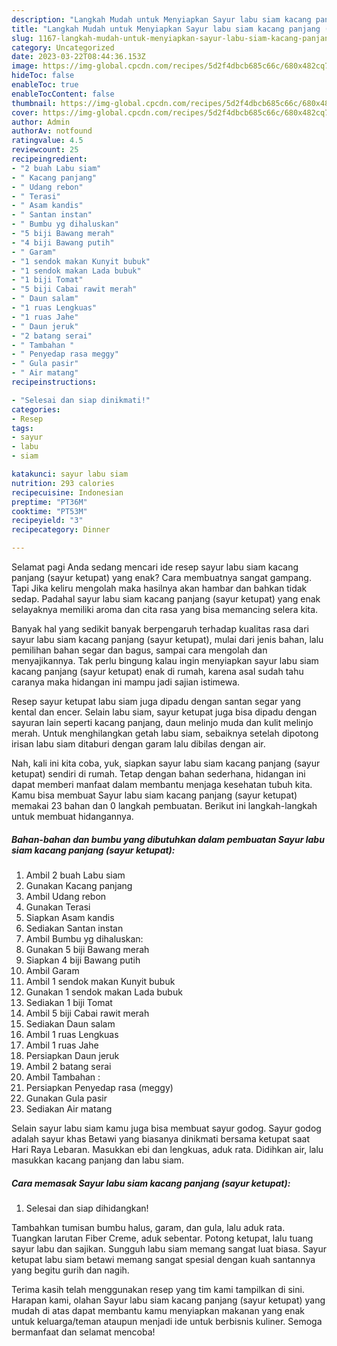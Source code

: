 ```yaml
---
description: "Langkah Mudah untuk Menyiapkan Sayur labu siam kacang panjang (sayur ketupat) yang Sempurna, Buat Buka Puasa}"
title: "Langkah Mudah untuk Menyiapkan Sayur labu siam kacang panjang (sayur ketupat) yang Sempurna, Buat Buka Puasa}"
slug: 1167-langkah-mudah-untuk-menyiapkan-sayur-labu-siam-kacang-panjang-sayur-ketupat-yang-sempurna-buat-buka-puasa
category: Uncategorized
date: 2023-03-22T08:44:36.153Z
image: https://img-global.cpcdn.com/recipes/5d2f4dbcb685c66c/680x482cq70/sayur-labu-siam-kacang-panjang-sayur-ketupat-foto-resep-utama.jpg
hideToc: false
enableToc: true
enableTocContent: false
thumbnail: https://img-global.cpcdn.com/recipes/5d2f4dbcb685c66c/680x482cq70/sayur-labu-siam-kacang-panjang-sayur-ketupat-foto-resep-utama.jpg
cover: https://img-global.cpcdn.com/recipes/5d2f4dbcb685c66c/680x482cq70/sayur-labu-siam-kacang-panjang-sayur-ketupat-foto-resep-utama.jpg
author: Admin
authorAv: notfound
ratingvalue: 4.5
reviewcount: 25
recipeingredient:
- "2 buah Labu siam"
- " Kacang panjang"
- " Udang rebon"
- " Terasi"
- " Asam kandis"
- " Santan instan"
- " Bumbu yg dihaluskan"
- "5 biji Bawang merah"
- "4 biji Bawang putih"
- " Garam"
- "1 sendok makan Kunyit bubuk"
- "1 sendok makan Lada bubuk"
- "1 biji Tomat"
- "5 biji Cabai rawit merah"
- " Daun salam"
- "1 ruas Lengkuas"
- "1 ruas Jahe"
- " Daun jeruk"
- "2 batang serai"
- " Tambahan "
- " Penyedap rasa meggy"
- " Gula pasir"
- " Air matang"
recipeinstructions:

- "Selesai dan siap dinikmati!"
categories:
- Resep
tags:
- sayur
- labu
- siam

katakunci: sayur labu siam 
nutrition: 293 calories
recipecuisine: Indonesian
preptime: "PT36M"
cooktime: "PT53M"
recipeyield: "3"
recipecategory: Dinner

---
```



Selamat pagi Anda sedang mencari ide resep sayur labu siam kacang panjang (sayur ketupat) yang enak? Cara membuatnya sangat gampang. Tapi Jika keliru mengolah maka hasilnya akan hambar dan bahkan tidak sedap. Padahal sayur labu siam kacang panjang (sayur ketupat) yang enak selayaknya memiliki aroma dan cita rasa yang bisa memancing selera kita.


Banyak hal yang sedikit banyak berpengaruh terhadap kualitas rasa dari sayur labu siam kacang panjang (sayur ketupat), mulai dari jenis bahan, lalu pemilihan bahan segar dan bagus, sampai cara mengolah dan menyajikannya. Tak perlu bingung kalau ingin menyiapkan sayur labu siam kacang panjang (sayur ketupat) enak di rumah, karena asal sudah tahu caranya maka hidangan ini mampu jadi sajian istimewa.

Resep sayur ketupat labu siam juga dipadu dengan santan segar yang kental dan encer. Selain labu siam, sayur ketupat juga bisa dipadu dengan sayuran lain seperti kacang panjang, daun melinjo muda dan kulit melinjo merah. Untuk menghilangkan getah labu siam, sebaiknya setelah dipotong irisan labu siam ditaburi dengan garam lalu dibilas dengan air.


Nah, kali ini kita coba, yuk, siapkan sayur labu siam kacang panjang (sayur ketupat) sendiri di rumah. Tetap dengan bahan sederhana, hidangan ini dapat memberi manfaat dalam membantu menjaga kesehatan tubuh kita. Kamu bisa membuat Sayur labu siam kacang panjang (sayur ketupat) memakai 23 bahan dan 0 langkah pembuatan. Berikut ini langkah-langkah untuk membuat hidangannya.

<!--inarticleads1-->

##### Bahan-bahan dan bumbu yang dibutuhkan dalam pembuatan Sayur labu siam kacang panjang (sayur ketupat):

1. Ambil 2 buah Labu siam
1. Gunakan  Kacang panjang
1. Ambil  Udang rebon
1. Gunakan  Terasi
1. Siapkan  Asam kandis
1. Sediakan  Santan instan
1. Ambil  Bumbu yg dihaluskan:
1. Gunakan 5 biji Bawang merah
1. Siapkan 4 biji Bawang putih
1. Ambil  Garam
1. Ambil 1 sendok makan Kunyit bubuk
1. Gunakan 1 sendok makan Lada bubuk
1. Sediakan 1 biji Tomat
1. Ambil 5 biji Cabai rawit merah
1. Sediakan  Daun salam
1. Ambil 1 ruas Lengkuas
1. Ambil 1 ruas Jahe
1. Persiapkan  Daun jeruk
1. Ambil 2 batang serai
1. Ambil  Tambahan :
1. Persiapkan  Penyedap rasa (meggy)
1. Gunakan  Gula pasir
1. Sediakan  Air matang


Selain sayur labu siam kamu juga bisa membuat sayur godog. Sayur godog adalah sayur khas Betawi yang biasanya dinikmati bersama ketupat saat Hari Raya Lebaran. Masukkan ebi dan lengkuas, aduk rata. Didihkan air, lalu masukkan kacang panjang dan labu siam. 

<!--inarticleads2-->

##### Cara memasak Sayur labu siam kacang panjang (sayur ketupat):


1. Selesai dan siap dihidangkan!

Tambahkan tumisan bumbu halus, garam, dan gula, lalu aduk rata. Tuangkan larutan Fiber Creme, aduk sebentar. Potong ketupat, lalu tuang sayur labu dan sajikan. Sungguh labu siam memang sangat luat biasa. Sayur ketupat labu siam betawi memang sangat spesial dengan kuah santannya yang begitu gurih dan nagih. 

Terima kasih telah menggunakan resep yang tim kami tampilkan di sini. Harapan kami, olahan Sayur labu siam kacang panjang (sayur ketupat) yang mudah di atas dapat membantu kamu menyiapkan makanan yang enak untuk keluarga/teman ataupun menjadi ide untuk berbisnis kuliner. Semoga bermanfaat dan selamat mencoba!
